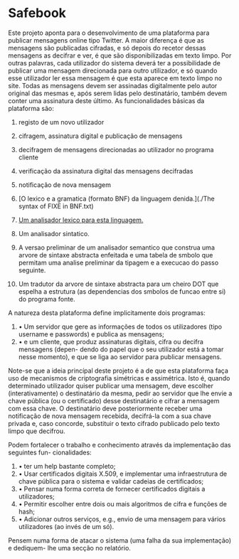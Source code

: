 Safebook
======
Este projeto aponta para o desenvolvimento de uma plataforma para publicar mensagens
online tipo Twitter. A maior diferença é que as mensagens são publicadas cifradas, e só
depois do recetor dessas mensagens as decifrar e ver, é que são disponibilizadas em
texto limpo. Por outras palavras, cada utilizador do sistema deverá ter a possibilidade de
publicar uma mensagem direcionada para outro utilizador, e só quando esse utilizador
ler essa mensagem é que esta aparece em texto limpo no site. Todas as mensagens
devem ser assinadas digitalmente pelo autor original das mesmas e, após serem lidas
pelo destinatário, também devem conter uma assinatura deste último. As funcionalidades
básicas da plataforma são:
1. registo de um novo utilizador

1. cifragem, assinatura digital e publicação de mensagens

1. decifragem de mensagens direcionadas ao utilizador no programa cliente

1. verificação da assinatura digital das mensagens decifradas

1. notificação de nova mensagem

1. [O lexico e a gramatica (formato BNF) da linguagem denida.](./The syntax of FIXE in BNF.txt)

1. [Um analisador lexico para esta linguagem.](./lexer.mll)

1. Um analisador sintatico.

1. A  versao  preliminar  de  um  analisador  semantico  que  construa  uma arvore  de  sintaxe  abstracta enfeitada e  uma  tabela  de  smbolo  que permitam  uma  analise  preliminar  da  tipagem  e  a  execucao  do  passo seguinte.

1. Um tradutor da arvore de sintaxe abstracta para um cheiro DOT que espelha a estrutura (as dependencias dos smbolos de funcao entre si) do programa fonte.

A natureza desta plataforma define implicitamente dois programas:
1. • Um servidor que gere as informações de todos os utilizadores (tipo username e passwords) e publica as mensagens;
1. • e um cliente, que produz assinaturas digitais, cifra ou decifra mensagens (depen-
dendo do papel que o seu utilizador está a tomar nesse momento), e que se liga ao
servidor para publicar mensagens.

Note-se que a ideia princípal deste projeto é a de que esta plataforma faça uso de mecanismos de criptografia simétricas e assimétrica. Isto é, quando determinado utilizador quiser publicar uma mensagem, deve escolher (interativamente) o destinatário da mesma, pedir ao servidor que lhe envie a chave pública (ou o certificado) desse destinatário e cifrar a mensagem com essa chave. O destinatário deve posteriormente receber uma notificação de nova mensagem recebida, decifrá-la com a sua chave privada e, caso concorde, substituir o texto cifrado publicado pelo texto limpo que decifrou.

Podem fortalecer o trabalho e conhecimento através da implementação das seguintes fun-
cionalidades:
1. • ter um help bastante completo;
1. • Usar certificados digitais X.509, e implementar uma infraestrutura de chave pública para o sistema e validar cadeias de certificados;
1. • Pensar numa forma correta de fornecer certificados digitais a utilizadores;
1. • Permitir escolher entre dois ou mais algoritmos de cifra e funções de hash;
1. • Adicionar outros serviços, e.g., envio de uma mensagem para vários utilizadores (ao invés de um só).

Pensem numa forma de atacar o sistema (uma falha da sua implementação) e dediquem-
lhe uma secção no relatório.
